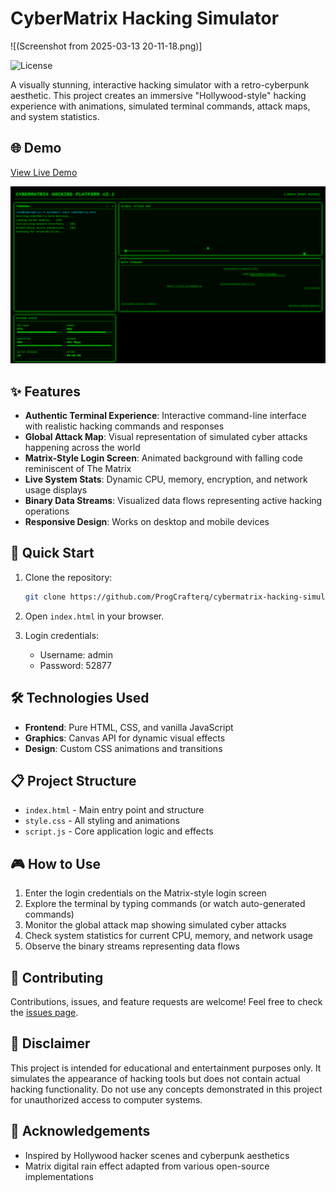 # CyberMatrix Hacking Simulator


![(Screenshot from 2025-03-13 20-11-18.png)]

![License](https://img.shields.io/badge/license-MIT-blue)

A visually stunning, interactive hacking simulator with a retro-cyberpunk aesthetic. This project creates an immersive "Hollywood-style" hacking experience with animations, simulated terminal commands, attack maps, and system statistics.

## 🌐 Demo

[View Live Demo](https://ProgCrafterq.github.io/cybermatrix-hacking-simulator/) 

![Screenshot of CyberMatrix Hacking Simulator](screenshothack.png)

## ✨ Features

- **Authentic Terminal Experience**: Interactive command-line interface with realistic hacking commands and responses
- **Global Attack Map**: Visual representation of simulated cyber attacks happening across the world
- **Matrix-Style Login Screen**: Animated background with falling code reminiscent of The Matrix
- **Live System Stats**: Dynamic CPU, memory, encryption, and network usage displays
- **Binary Data Streams**: Visualized data flows representing active hacking operations
- **Responsive Design**: Works on desktop and mobile devices

## 🚀 Quick Start

1. Clone the repository:
   ```bash
   git clone https://github.com/ProgCrafterq/cybermatrix-hacking-simulator.git
   ```

2. Open `index.html` in your browser.

3. Login credentials:
   - Username: admin
   - Password: 52877

## 🛠️ Technologies Used

- **Frontend**: Pure HTML, CSS, and vanilla JavaScript
- **Graphics**: Canvas API for dynamic visual effects
- **Design**: Custom CSS animations and transitions

## 📋 Project Structure

- `index.html` - Main entry point and structure
- `style.css` - All styling and animations
- `script.js` - Core application logic and effects

## 🎮 How to Use

1. Enter the login credentials on the Matrix-style login screen
2. Explore the terminal by typing commands (or watch auto-generated commands)
3. Monitor the global attack map showing simulated cyber attacks
4. Check system statistics for current CPU, memory, and network usage
5. Observe the binary streams representing data flows

## 🤝 Contributing

Contributions, issues, and feature requests are welcome! Feel free to check the [issues page](https://github.com/your-username/cybermatrix-hacking-simulator/issues).


## 📌 Disclaimer

This project is intended for educational and entertainment purposes only. It simulates the appearance of hacking tools but does not contain actual hacking functionality. Do not use any concepts demonstrated in this project for unauthorized access to computer systems.

## 🙏 Acknowledgements

- Inspired by Hollywood hacker scenes and cyberpunk aesthetics
- Matrix digital rain effect adapted from various open-source implementations
